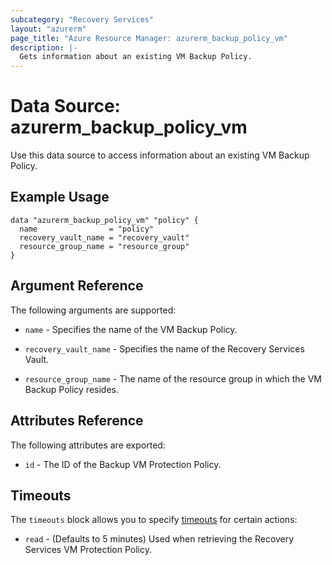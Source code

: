 ```yaml
---
subcategory: "Recovery Services"
layout: "azurerm"
page_title: "Azure Resource Manager: azurerm_backup_policy_vm"
description: |-
  Gets information about an existing VM Backup Policy.
---
```


# Data Source: azurerm_backup_policy_vm

Use this data source to access information about an existing VM Backup Policy.

## Example Usage

```hcl
data "azurerm_backup_policy_vm" "policy" {
  name                = "policy"
  recovery_vault_name = "recovery_vault"
  resource_group_name = "resource_group"
}
```

## Argument Reference

The following arguments are supported:

* `name` - Specifies the name of the VM Backup Policy.

* `recovery_vault_name` - Specifies the name of the Recovery Services Vault.

* `resource_group_name` - The name of the resource group in which the VM Backup Policy resides.

## Attributes Reference

The following attributes are exported:

* `id` - The ID of the Backup VM Protection Policy.

## Timeouts

The `timeouts` block allows you to specify [timeouts](https://www.terraform.io/language/resources/syntax#operation-timeouts) for certain actions:

* `read` - (Defaults to 5 minutes) Used when retrieving the Recovery Services VM Protection Policy.
